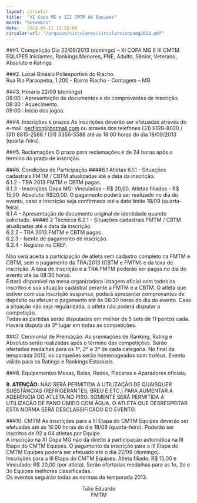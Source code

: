 ```yaml
---
layout: circular
title:  "XI Copa MG e III CMTM de Equipes"
month: "Setembro"
date:   2013-09-11 13:55:00
circular-url: "/arquivo/circulares/circularxicopamg2013.pdf"
---
```


###1. Competição
Dia 22/09/2013 (domingo) – XI COPA MG E III CMTM EQUIPES Iniciantes, Rankings Menores, PNE, Adulto, Sênior, Veterano,  Absoluto e Ratings.

###2. Local
Ginásio Poliesportivo do Riacho<br/>
Rua Rio Paraopeba, 1.200 - Bairro Riacho - Contagem – MG

###3. Horário
22/09 (domingo)<br/>
08:00 : Apresentação de documentos e de comprovantes de inscrição.<br/>
08:30 : Aquecimento.<br/>
09:00 : Início dos jogos.

###4. Inscrições e prazos
As inscrições deverão ser efetuadas através do e-mail: perfilmg@hotmail.com ou através dos telefones (31) 9128-8020 / (31) 8815-2588 / (31) 3356-5588 até as 18:00 horas do dia 18/09/2013 (quarta-feira).

###5. Reclamações
O prazo para reclamações é de 24 horas após o término do prazo de inscrição.

###6. Condições de Participação
####6.1 Atletas
  6.1.1 - Situações cadastrais FMTM / CBTM atualizadas até a data da inscrição.<br/>
  6.1.2 - TRA 2013 FMTM e CBTM pagas.<br/>
  6.1.3 - Inscrições Copa MG: Vinculados - R$ 20,00. Atletas filiados - R$ 15,00. Absoluto: R$20,00. O pagamento poderá ser realizado no dia do evento, caso a inscrição seja confirmada até a data limite 18/09 (quarta-feira).<br/>
  6.1.4 - Apresentação de documento original de identidade quando solicitado.
####6.2 Técnicos
  6.2.1 - Situações cadastrais FMTM / CBTM atualizadas até a data da inscrição.<br/>
  6.2.2 - TRA 2013 FMTM e CBTM pagas.<br/>
  6.2.3 - Isento de pagamento de inscrição.<br/>
  6.2.4 - Registro no CREF.

Não será aceita a participação de atleta sem cadastro completo na FMTM e
CBTM, sem o pagamento da TRA/2013 (CBTM e FMTM) e da taxa de inscrição. A
taxa de inscrição e a TRA FMTM poderão ser pagas no dia do evento até às
08:30 horas. <br/>
Estará disponível na mesa organizadora listagem oficial com todos os inscritos e
sua situação cadastral perante a FMTM e a CBTM. O atleta que estiver com sua
inscrição suspensa, poderá apresentar comprovantes de depósito ou efetuar o
pagamento até às 08:30 horas do dia do evento. Caso a situação não seja
regularizada, o atleta não poderá disputar a competição. <br/>
Todas as partidas serão disputadas em melhor de 5 sets de 11 pontos cada.
Haverá disputa de 3º lugar em todas as competições.

###7. Cerimonial de Premiação.
As premiações de Ranking, Rating e Absoluto serão realizadas após o término das competições. Serão ofertadas medalhas para os 1º, 2º e 3º de cada categoria. No final da temporada 2013, os campeões serão homenageados com troféus. Evento válido para os Ratings e Rankings Estaduais.

###8. Equipamentos
Mesas, Bolas, Redes, Placares e Aparadores oficiais.

**9. ATENÇÃO:** NÃO SERÁ PERMITIDA A UTILIZAÇÃO DE QUAISQUER SUBSTÂNCIAS (REFRIGERANTES, BREU E ETC.) PARA AUMENTAR A
ADERÊNCIA DO ATLETA NO PISO. SOMENTE SERÁ PERMITIDA A UTILIZAÇÃO DE PANO ÚMIDO COM ÁGUA. O ATLETA QUE DESRESPEITAR ESTA NORMA SERÁ DESCLASSIFICADO DO EVENTO.

###10. CMTM
As inscrições para a III Etapa do CMTM Equipes deverão ser efetuadas até as 18:00 horas do dia 18/09 (quarta-feira). Poderão ser inscritos de 02 a 04 atletas por Equipe.<br/>
A inscrição na XI Copa MG não dá direito à participação automática na III Etapa do CMTM Equipes. O pagamento da inscrição para a III Etapa do CMTM Equipes poderá ser efetuado até o dia 22/09 (domingo). <br/>
Inscrições para a III Etapa do CMTM Equipes: Atleta filiado: R$ 15,00 e Vinculado: R$ 20,00 (por atleta). Serão ofertadas medalhas para as 1o, 2o e 3o Equipes melhores classificadas.<br/>
Os eventos seguirão todas as normas da temporada 2013.

<center>
  Túlio Eduardo <br/>
  FMTM
</center>
